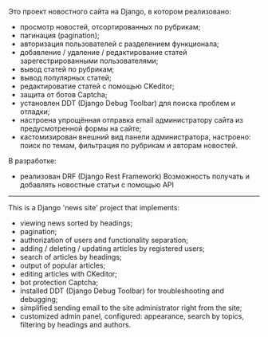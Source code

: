 Это проект новостного сайта на Django, в котором реализовано:
- просмотр новостей, отсортированных по рубрикам;
- пагинация (pagination);
- авторизация пользователей с разделением функционала;
- добавление / удаление / редактирование статей зарегестрированными пользователями;
- вывод статей по рубрикам;
- вывод популярных статей;
- редактироватие статей с помощью CKeditor;
- защита от ботов Captcha;
- установлен DDT (Django Debug Toolbar) для поиска проблем и отладки;
- настроена упрощённая отправка email администратору сайта из предусмотренной формы на сайте;
- кастомизирован внешний вид панели администратора, настроено: поиск по темам, фильтрация по рубрикам и авторам новостей.

В разработке:
- реализован DRF (Django Rest Framework) Возможность получать и добавлять новостные статьи с помощью API 


---

This is a Django 'news site' project that implements:
- viewing news sorted by headings;
- pagination;
- authorization of users and functionality separation;
- adding / deleting / updating articles by registered users;
- search of articles by headings;
- output of popular articles;
- editing articles with CKeditor;
- bot protection Captcha;
- installed DDT (Django Debug Toolbar) for troubleshooting and debugging;
- simplified sending email to the site administrator right from the site;
- customized admin panel, configured: appearance, search by topics, filtering by headings and authors.
